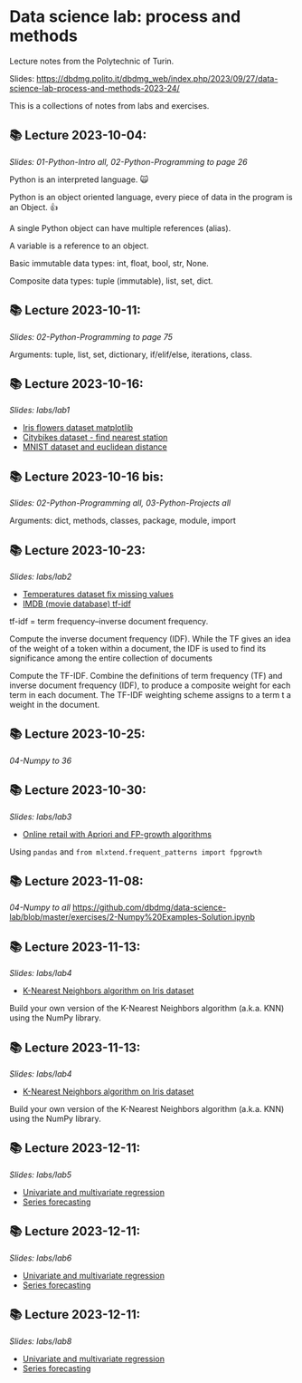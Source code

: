 # Data science lab: process and methods
Lecture notes from the Polytechnic of Turin.

Slides: https://dbdmg.polito.it/dbdmg_web/index.php/2023/09/27/data-science-lab-process-and-methods-2023-24/

This is a collections of notes from labs and exercises.


## 📚 Lecture 2023-10-04:
*Slides: 01-Python-Intro all, 02-Python-Programming to page 26*

Python is an interpreted language. 🙀

Python is an object oriented language, every piece of data in the program is an Object. 👍

A single Python object can have multiple references (alias).

A variable is a reference to an object.

Basic immutable data types: int, float, bool, str, None.

Composite data types: tuple (immutable), list, set, dict.


## 📚 Lecture 2023-10-11:
*Slides: 02-Python-Programming to page 75*

Arguments: tuple, list, set, dictionary, if/elif/else, iterations, class.


## 📚 Lecture 2023-10-16:
*Slides: labs/lab1*

- [Iris flowers dataset matplotlib](labs/lab1/iris.ipynb)
- [Citybikes dataset - find nearest station](labs/lab1/citybikes.ipynb)
- [MNIST dataset and euclidean distance](labs/lab1/mnist.ipynb)


## 📚 Lecture 2023-10-16 bis:
*Slides: 02-Python-Programming all, 03-Python-Projects all*

Arguments: dict, methods, classes, package, module, import


## 📚 Lecture 2023-10-23:
*Slides: labs/lab2*

- [Temperatures dataset fix missing values](labs/lab2/temperatures.ipynb)
- [IMDB (movie database) tf-idf](labs/lab2/movie_db_tf-idf.ipynb)

tf-idf = term frequency–inverse document frequency.

Compute the inverse document frequency (IDF). While the TF gives an idea of the weight of a token within a document, the IDF is used to find its significance among the entire collection of documents

Compute the TF-IDF. Combine the definitions of term frequency (TF) and inverse document frequency (IDF), to produce a composite weight for each term in each document. The TF-IDF weighting scheme assigns to a term t a weight in the document.


## 📚 Lecture 2023-10-25:
*04-Numpy to 36*


## 📚 Lecture 2023-10-30:
*Slides: labs/lab3*

- [Online retail with Apriori and FP-growth algorithms](labs/lab3/online_retail_apriori_fpgrowth.ipynb)

Using `pandas` and `from mlxtend.frequent_patterns import fpgrowth`


## 📚 Lecture 2023-11-08:
*04-Numpy to all*
https://github.com/dbdmg/data-science-lab/blob/master/exercises/2-Numpy%20Examples-Solution.ipynb


## 📚 Lecture 2023-11-13:
*Slides: labs/lab4*

- [K-Nearest Neighbors algorithm on Iris dataset](labs/lab4/k-neareset-neighbors.ipynb)

Build your own version of the K-Nearest Neighbors algorithm (a.k.a. KNN) using the NumPy library.


## 📚 Lecture 2023-11-13:
*Slides: labs/lab4*

- [K-Nearest Neighbors algorithm on Iris dataset](labs/lab4/k-neareset-neighbors.ipynb)

Build your own version of the K-Nearest Neighbors algorithm (a.k.a. KNN) using the NumPy library.


## 📚 Lecture 2023-12-11:
*Slides: labs/lab5*

- [Univariate and multivariate regression](labs/lab8/univariate_and_multivariate_regression.ipynb)
- [Series forecasting](labs/lab8/series_forecasting.ipynb)


## 📚 Lecture 2023-12-11:
*Slides: labs/lab6*

- [Univariate and multivariate regression](labs/lab8/univariate_and_multivariate_regression.ipynb)
- [Series forecasting](labs/lab8/series_forecasting.ipynb)


## 📚 Lecture 2023-12-11:
*Slides: labs/lab8*

- [Univariate and multivariate regression](labs/lab8/univariate_and_multivariate_regression.ipynb)
- [Series forecasting](labs/lab8/series_forecasting.ipynb)
